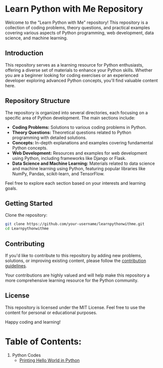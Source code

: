 # Learn Python with Me Repository

Welcome to the "Learn Python with Me" repository! This repository is a collection of coding problems, theory questions, and practical examples covering various aspects of Python programming, web development, data science, and machine learning.

## Introduction

This repository serves as a learning resource for Python enthusiasts, offering a diverse set of materials to enhance your Python skills. Whether you are a beginner looking for coding exercises or an experienced developer exploring advanced Python concepts, you'll find valuable content here.

## Repository Structure

The repository is organized into several directories, each focusing on a specific area of Python development. The main sections include:

- **Coding Problems:** Solutions to various coding problems in Python.
- **Theory Questions:** Theoretical questions related to Python programming with detailed solutions.
- **Concepts:** In-depth explanations and examples covering fundamental Python concepts.
- **Web Development:** Resources and examples for web development using Python, including frameworks like Django or Flask.
- **Data Science and Machine Learning:** Materials related to data science and machine learning using Python, featuring popular libraries like NumPy, Pandas, scikit-learn, and TensorFlow.

Feel free to explore each section based on your interests and learning goals.

## Getting Started
Clone the repository:

   ```bash
   git clone https://github.com/your-username/learnpythonwithme.git
   cd Learnpythonwithme
  ```
## Contributing
If you'd like to contribute to this repository by adding new problems, solutions, or improving existing content, please follow the [contribution guidelines](https://github.com/ShashankaShekharSharma/Learnpythonwithme/blob/main/Guidelines_to_Contribution.md).

Your contributions are highly valued and will help make this repository a more comprehensive learning resource for the Python community.

## License
This repository is licensed under the MIT License. Feel free to use the content for personal or educational purposes.

Happy coding and learning!

# Table of Contents:
1. Python Codes
   - [Printing Hello World in Python](https://github.com/ShashankaShekharSharma/Learnpythonwithme/blob/main/01.%20Printing%20Hello%20World.py)
   
